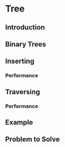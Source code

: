 # Tree

## Introduction

## Binary Trees

## Inserting

### Performance

## Traversing

### Performance

## Example

## Problem to Solve